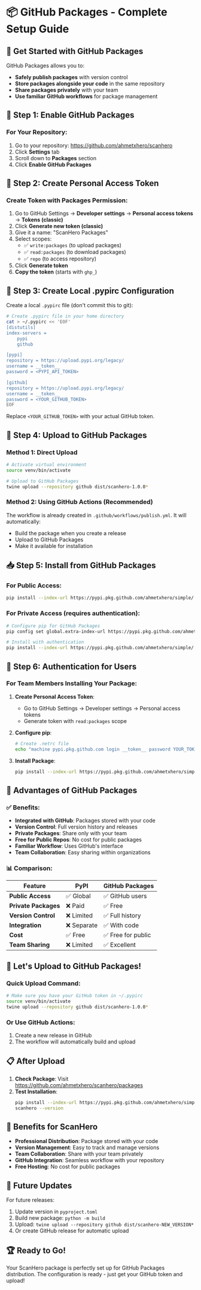 # 📦 GitHub Packages - Complete Setup Guide

## 🎯 Get Started with GitHub Packages

GitHub Packages allows you to:
- **Safely publish packages** with version control
- **Store packages alongside your code** in the same repository
- **Share packages privately** with your team
- **Use familiar GitHub workflows** for package management

## 🔧 Step 1: Enable GitHub Packages

### For Your Repository:
1. Go to your repository: https://github.com/ahmetxhero/scanhero
2. Click **Settings** tab
3. Scroll down to **Packages** section
4. Click **Enable GitHub Packages**

## 🔑 Step 2: Create Personal Access Token

### Create Token with Packages Permission:
1. Go to GitHub Settings → **Developer settings** → **Personal access tokens** → **Tokens (classic)**
2. Click **Generate new token (classic)**
3. Give it a name: "ScanHero Packages"
4. Select scopes:
   - ✅ `write:packages` (to upload packages)
   - ✅ `read:packages` (to download packages)
   - ✅ `repo` (to access repository)
5. Click **Generate token**
6. **Copy the token** (starts with `ghp_`)

## 📝 Step 3: Create Local .pypirc Configuration

Create a local `.pypirc` file (don't commit this to git):

```bash
# Create .pypirc file in your home directory
cat > ~/.pypirc << 'EOF'
[distutils]
index-servers =
    pypi
    github

[pypi]
repository = https://upload.pypi.org/legacy/
username = __token__
password = <PYPI_API_TOKEN>

[github]
repository = https://upload.pypi.org/legacy/
username = __token__
password = <YOUR_GITHUB_TOKEN>
EOF
```

Replace `<YOUR_GITHUB_TOKEN>` with your actual GitHub token.

## 🚀 Step 4: Upload to GitHub Packages

### Method 1: Direct Upload
```bash
# Activate virtual environment
source venv/bin/activate

# Upload to GitHub Packages
twine upload --repository github dist/scanhero-1.0.0*
```

### Method 2: Using GitHub Actions (Recommended)

The workflow is already created in `.github/workflows/publish.yml`. It will automatically:
- Build the package when you create a release
- Upload to GitHub Packages
- Make it available for installation

## 📥 Step 5: Install from GitHub Packages

### For Public Access:
```bash
pip install --index-url https://pypi.pkg.github.com/ahmetxhero/simple/ scanhero
```

### For Private Access (requires authentication):
```bash
# Configure pip for GitHub Packages
pip config set global.extra-index-url https://pypi.pkg.github.com/ahmetxhero/simple/

# Install with authentication
pip install --index-url https://pypi.pkg.github.com/ahmetxhero/simple/ scanhero
```

## 🔐 Step 6: Authentication for Users

### For Team Members Installing Your Package:

1. **Create Personal Access Token**:
   - Go to GitHub Settings → Developer settings → Personal access tokens
   - Generate token with `read:packages` scope

2. **Configure pip**:
   ```bash
   # Create .netrc file
   echo "machine pypi.pkg.github.com login __token__ password YOUR_TOKEN" >> ~/.netrc
   ```

3. **Install Package**:
   ```bash
   pip install --index-url https://pypi.pkg.github.com/ahmetxhero/simple/ scanhero
   ```

## 🎯 Advantages of GitHub Packages

### ✅ Benefits:
- **Integrated with GitHub**: Packages stored with your code
- **Version Control**: Full version history and releases
- **Private Packages**: Share only with your team
- **Free for Public Repos**: No cost for public packages
- **Familiar Workflow**: Uses GitHub's interface
- **Team Collaboration**: Easy sharing within organizations

### 📊 Comparison:

| Feature | PyPI | GitHub Packages |
|---------|------|-----------------|
| **Public Access** | ✅ Global | ✅ GitHub users |
| **Private Packages** | ❌ Paid | ✅ Free |
| **Version Control** | ❌ Limited | ✅ Full history |
| **Integration** | ❌ Separate | ✅ With code |
| **Cost** | ✅ Free | ✅ Free for public |
| **Team Sharing** | ❌ Limited | ✅ Excellent |

## 🚀 Let's Upload to GitHub Packages!

### Quick Upload Command:
```bash
# Make sure you have your GitHub token in ~/.pypirc
source venv/bin/activate
twine upload --repository github dist/scanhero-1.0.0*
```

### Or Use GitHub Actions:
1. Create a new release in GitHub
2. The workflow will automatically build and upload

## 📋 After Upload

1. **Check Package**: Visit https://github.com/ahmetxhero/scanhero/packages
2. **Test Installation**:
   ```bash
   pip install --index-url https://pypi.pkg.github.com/ahmetxhero/simple/ scanhero
   scanhero --version
   ```

## 🎉 Benefits for ScanHero

- **Professional Distribution**: Package stored with your code
- **Version Management**: Easy to track and manage versions
- **Team Collaboration**: Share with your team privately
- **GitHub Integration**: Seamless workflow with your repository
- **Free Hosting**: No cost for public packages

## 🔧 Future Updates

For future releases:
1. Update version in `pyproject.toml`
2. Build new package: `python -m build`
3. Upload: `twine upload --repository github dist/scanhero-NEW_VERSION*`
4. Or create GitHub release for automatic upload

## 🏆 Ready to Go!

Your ScanHero package is perfectly set up for GitHub Packages distribution. The configuration is ready - just get your GitHub token and upload!
